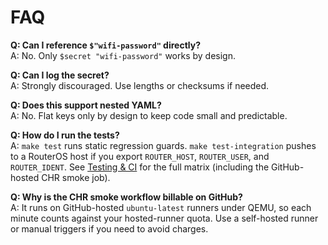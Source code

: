 # FAQ

**Q: Can I reference `$"wifi-password"` directly?**  
A: No. Only `$secret "wifi-password"` works by design.

**Q: Can I log the secret?**  
A: Strongly discouraged. Use lengths or checksums if needed.

**Q: Does this support nested YAML?**  
A: No. Flat keys only by design to keep code small and predictable.

**Q: How do I run the tests?**  
A: `make test` runs static regression guards. `make test-integration` pushes to a RouterOS host if you export `ROUTER_HOST`, `ROUTER_USER`, and `ROUTER_IDENT`. See [Testing & CI](ci.md#test-matrix) for the full matrix (including the GitHub-hosted CHR smoke job).

**Q: Why is the CHR smoke workflow billable on GitHub?**  
A: It runs on GitHub-hosted `ubuntu-latest` runners under QEMU, so each minute counts against your hosted-runner quota. Use a self-hosted runner or manual triggers if you need to avoid charges.
